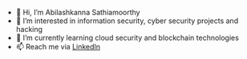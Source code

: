 - 👋 Hi, I’m Abilashkanna Sathiamoorthy
- 👀 I’m interested in information security, cyber security projects and hacking
- 🌱 I’m currently learning cloud security and blockchain technologies
- 📫 Reach me via [LinkedIn](https://www.linkedin.com/in/abilashkanna-sathiamoorthy/)

<!---
0x41bilash/0x41bilash is a ✨ special ✨ repository because its `README.md` (this file) appears on your GitHub profile.
You can click the Preview link to take a look at your changes.
--->
